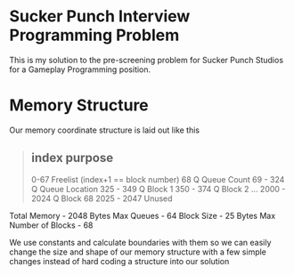 # Sucker Punch Interview Programming Problem

This is my solution to the pre-screening problem for Sucker Punch Studios for a Gameplay Programming position.

# Memory Structure

Our memory coordinate structure is laid out like this

> index				purpose
>-------------------------------
> 0-67				Freelist (index+1 == block number)
> 68				Q Queue Count
> 69 - 324			Q Queue Location
> 325 - 349			Q Block 1
> 350 - 374			Q Block 2
>			...
> 2000 - 2024		Q Block 68
> 2025 - 2047		Unused

Total Memory		 - 2048 Bytes
Max Queues			 - 64
Block Size			 - 25 Bytes
Max Number of Blocks - 68

We use constants and calculate boundaries with them so we can easily change the size and shape of our
memory structure with a few simple changes instead of hard coding a structure into our solution